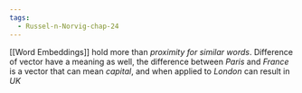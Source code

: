 ```yaml
---
tags:
  - Russel-n-Norvig-chap-24
---
```

[[Word Embeddings]] hold more than *proximity for similar words*.  Difference of vector have a meaning as well, the difference between *Paris* and *France* is a vector that can mean *capital*, and when applied to *London* can result in *UK*